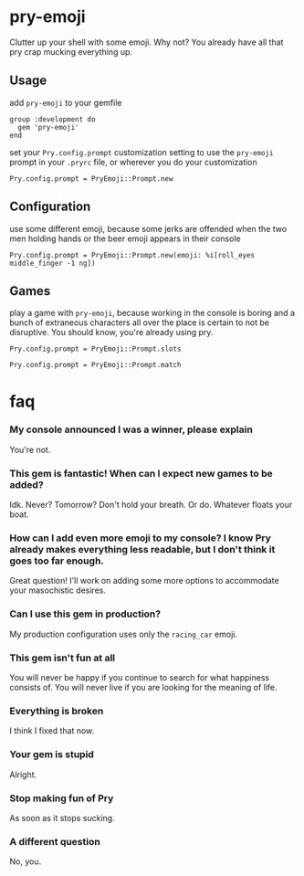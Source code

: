 pry-emoji
===========

Clutter up your shell with some emoji. Why not? You already have all that pry crap mucking everything up.


Usage
--------

add `pry-emoji` to your gemfile

    group :development do
      gem 'pry-emoji'
    end

set your `Pry.config.prompt` customization setting to use the `pry-emoji` prompt in your `.pryrc` file, or wherever you do your customization

    Pry.config.prompt = PryEmoji::Prompt.new


Configuration
--------

use some different emoji, because some jerks are offended when the two men holding hands or the beer emoji appears in their console

    Pry.config.prompt = PryEmoji::Prompt.new(emoji: %i[roll_eyes middle_finger -1 ng])


Games
--------

play a game with `pry-emoji`, because working in the console is boring and a bunch of extraneous characters all over the place is certain to not be disruptive. You should know, you're already using pry.

    Pry.config.prompt = PryEmoji::Prompt.slots

    Pry.config.prompt = PryEmoji::Prompt.match


faq
===========

### My console announced I was a winner, please explain

You're not.


### This gem is fantastic! When can I expect new games to be added?

Idk. Never? Tomorrow? Don't hold your breath. Or do. Whatever floats your boat.


### How can I add even more emoji to my console? I know Pry already makes everything less readable, but I don't think it goes too far enough.

Great question! I'll work on adding some more options to accommodate your masochistic desires.


### Can I use this gem in production?

My production configuration uses only the `racing_car` emoji.


### This gem isn't fun at all

You will never be happy if you continue to search for what happiness consists of. You will never live if you are looking for the meaning of life.


### Everything is broken

I think I fixed that now.


### Your gem is stupid

Alright.


### Stop making fun of Pry

As soon as it stops sucking.


### A different question

No, you.

